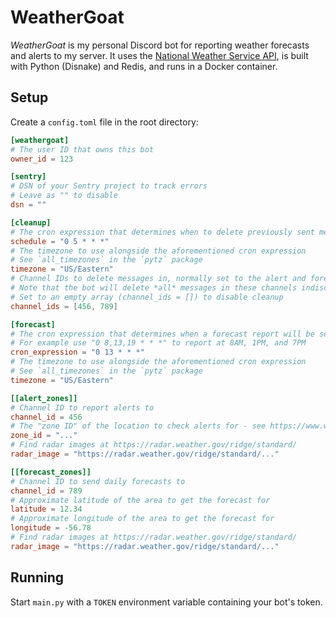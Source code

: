 # WeatherGoat

_WeatherGoat_ is my personal Discord bot for reporting weather forecasts and alerts to my server. It uses the [National Weather Service API](https://www.weather.gov/documentation/services-web-api), is built with Python (Disnake) and Redis, and runs in a Docker container.

## Setup

Create a `config.toml` file in the root directory:

```toml
[weathergoat]
# The user ID that owns this bot
owner_id = 123

[sentry]
# DSN of your Sentry project to track errors
# Leave as "" to disable
dsn = ""

[cleanup]
# The cron expression that determines when to delete previously sent messages
schedule = "0 5 * * *"
# The timezone to use alongside the aforementioned cron expression
# See `all_timezones` in the `pytz` package
timezone = "US/Eastern"
# Channel IDs to delete messages in, normally set to the alert and forecast channels to keep them tidy
# Note that the bot will delete *all* messages in these channels indiscriminately!
# Set to an empty array (channel_ids = []) to disable cleanup
channel_ids = [456, 789]

[forecast]
# The cron expression that determines when a forecast report will be sent
# For example use "0 8,13,19 * * *" to report at 8AM, 1PM, and 7PM
cron_expression = "0 13 * * *"
# The timezone to use alongside the aforementioned cron expression
# See `all_timezones` in the `pytz` package
timezone = "US/Eastern"

[[alert_zones]]
# Channel ID to report alerts to
channel_id = 456
# The "zone ID" of the location to check alerts for - see https://www.weather.gov/media/documentation/docs/NWS_Geolocation.pdf
zone_id = "..."
# Find radar images at https://radar.weather.gov/ridge/standard/
radar_image = "https://radar.weather.gov/ridge/standard/..."

[[forecast_zones]]
# Channel ID to send daily forecasts to
channel_id = 789
# Approximate latitude of the area to get the forecast for
latitude = 12.34
# Approximate longitude of the area to get the forecast for
longitude = -56.78
# Find radar images at https://radar.weather.gov/ridge/standard/
radar_image = "https://radar.weather.gov/ridge/standard/..."
```


## Running

Start `main.py` with a `TOKEN` environment variable containing your bot's token.

